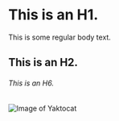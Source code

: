 # This is an H1.
This is some regular body text.
## This is an H2.
###### This is an H6.

![Image of Yaktocat](https://octodex.github.com/images/yaktocat.png)
